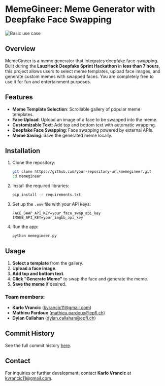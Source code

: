 # MemeGineer: Meme Generator with Deepfake Face Swapping

![Basic use case](https://i.giphy.com/media/v1.Y2lkPTc5MGI3NjExczR3b3Y3ZHdjbTVyb2lsYXkxaHV6d2UxMmlsam1wd3c0Y3hiN2F2ZSZlcD12MV9pbnRlcm5hbF9naWZfYnlfaWQmY3Q9Zw/JC5Ug9Zl02Kj6xunis/giphy.gif)

## Overview

MemeGineer is a meme generator that integrates deepfake face-swapping. Built during the **LauzHack Deepfake Sprint Hackathon** in **less than 7 hours**, this project allows users to select meme templates, upload face images, and generate custom memes with swapped faces. You are completely free to use it for fun and entertainment purposes.

## Features

- **Meme Template Selection**: Scrollable gallery of popular meme templates.
- **Face Upload**: Upload an image of a face to be swapped into the meme.
- **Customizable Text**: Add top and bottom text with automatic wrapping.
- **Deepfake Face Swapping**: Face swapping powered by external APIs.
- **Meme Saving**: Save the generated meme locally.

## Installation

1. Clone the repository:

    ```bash
    git clone https://github.com/your-repository-url/memegineer.git
    cd memegineer
    ```

2. Install the required libraries:

    ```bash
    pip install -r requirements.txt
    ```

3. Set up the `.env` file with your API keys:

    ```
    FACE_SWAP_API_KEY=your_face_swap_api_key
    IMGBB_API_KEY=your_imgbb_api_key
    ```

4. Run the app:

    ```bash
    python memegineer.py
    ```

## Usage

1. **Select a template** from the gallery.
2. **Upload a face image**.
3. **Add top and bottom text**.
4. **Click "Generate Meme"** to swap the face and generate the meme.
5. **Save the meme** if desired.

### Team members:
- **Karlo Vrancic** (kvrancic11@gmail.com)
- **Mathieu Pardoux** (mathieu.pardoux@epfl.ch)
- **Dylan Callahan** (dylan.callahan@epfl.ch)

## Commit History

See the full commit history [here](https://github.com/kvrancic/memegineer/commits/main/).

## Contact

For inquiries or further development, contact **Karlo Vrancic** at kvrancic11@gmail.com.
